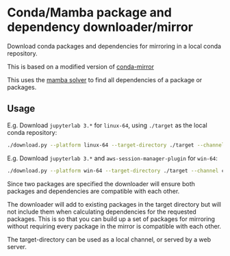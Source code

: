 # Conda/Mamba package and dependency downloader/mirror

Download conda packages and dependencies for mirroring in a local conda repository.

This is based on a modified version of [conda-mirror](https://github.com/conda-incubator/conda-mirror)

This uses the [mamba solver](https://github.com/mamba-org/mamba) to find all dependencies of a package or packages.

## Usage

E.g. Download `jupyterlab 3.*` for `linux-64`, using `./target` as the local conda repository:

```sh
./download.py --platform linux-64 --target-directory ./target --channel conda-forge jupyterlab=3
```

E.g. Download `jupyterlab 3.*` and `aws-session-manager-plugin` for `win-64`:

```sh
./download.py --platform win-64 --target-directory ./target --channel conda-forge jupyterlab=3 aws-session-manager-plugin
```

Since two packages are specified the downloader will ensure both packages and dependencies are compatible with each other.

The downloader will add to existing packages in the target directory but will not include them when calculating dependencies for the requested packages.
This is so that you can build up a set of packages for mirroring without requiring every package in the mirror is compatible with each other.

The target-directory can be used as a local channel, or served by a web server.
